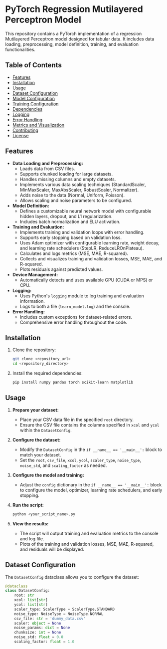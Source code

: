 # PyTorch Regression Mutilayered Perceptron Model 

This repository contains a PyTorch implementation of a regression Mutilayered Perceptron model designed for tabular data. It includes data loading, preprocessing, model definition, training, and evaluation functionalities.

## Table of Contents 

- [Features](#features)
- [Installation](#installation)
- [Usage](#usage)
- [Dataset Configuration](#dataset-configuration)
- [Model Configuration](#model-configuration)
- [Training Configuration](#training-configuration)
- [Dependencies](#dependencies)
- [Logging](#logging)
- [Error Handling](#error-handling)
- [Metrics and Visualization](#metrics-and-visualization)
- [Contributing](#contributing)
- [License](#license)

## Features

- **Data Loading and Preprocessing:**
    - Loads data from CSV files.
    - Supports chunked loading for large datasets.
    - Handles missing columns and empty datasets.
    - Implements various data scaling techniques (StandardScaler, MinMaxScaler, MaxAbsScaler, RobustScaler, Normalizer).
    - Adds noise to the data (Normal, Uniform, Poisson).
    - Allows scaling and noise parameters to be configured.
- **Model Definition:**
    - Defines a customizable neural network model with configurable hidden layers, dropout, and L1 regularization.
    - Includes batch normalization and ELU activation.
- **Training and Evaluation:**
    - Implements training and validation loops with error handling.
    - Supports early stopping based on validation loss.
    - Uses Adam optimizer with configurable learning rate, weight decay, and learning rate schedulers (StepLR, ReduceLROnPlateau).
    - Calculates and logs metrics (MSE, MAE, R-squared).
    - Collects and visualizes training and validation losses, MSE, MAE, and R-squared.
    - Plots residuals against predicted values.
- **Device Management:**
    - Automatically detects and uses available GPU (CUDA or MPS) or CPU.
- **Logging:**
    - Uses Python's `logging` module to log training and evaluation information.
    - Logs to both a file (`learn_model.log`) and the console.
- **Error Handling:**
    - Includes custom exceptions for dataset-related errors.
    - Comprehensive error handling throughout the code.

## Installation

1.  Clone the repository:

    ```bash
    git clone <repository_url>
    cd <repository_directory>
    ```

2.  Install the required dependencies:

    ```bash
    pip install numpy pandas torch scikit-learn matplotlib
    ```

## Usage

1.  **Prepare your dataset:**
    - Place your CSV data file in the specified `root` directory.
    - Ensure the CSV file contains the columns specified in `xcol` and `ycol` within the `DatasetConfig`.

2.  **Configure the dataset:**
    - Modify the `DatasetConfig` in the `if __name__ == '__main__':` block to match your dataset.
    - Set the `root`, `csv_file`, `xcol`, `ycol`, `scaler_type`, `noise_type`, `noise_std`, and `scaling_factor` as needed.

3.  **Configure the model and training:**
    - Adjust the `config` dictionary in the `if __name__ == '__main__':` block to configure the model, optimizer, learning rate schedulers, and early stopping.

4.  **Run the script:**

    ```bash
    python <your_script_name>.py
    ```

5.  **View the results:**
    - The script will output training and evaluation metrics to the console and log file.
    - Plots of the training and validation losses, MSE, MAE, R-squared, and residuals will be displayed.

## Dataset Configuration

The `DatasetConfig` dataclass allows you to configure the dataset:

```python
@dataclass
class DatasetConfig:
    root: str
    xcol: list[str]
    ycol: list[str]
    scaler_type: ScalerType = ScalerType.STANDARD
    noise_type: NoiseType = NoiseType.NORMAL
    csv_file: str = 'dummy_data.csv'
    scaler: object = None
    noise_params: dict = None
    chunksize: int = None
    noise_std: float = 0.0
    scaling_factor: float = 1.0